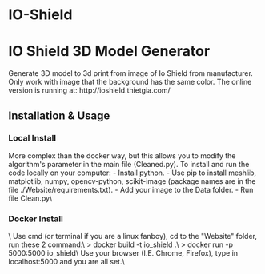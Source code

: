 # IO-Shield

<h1> IO Shield 3D Model Generator </h1>   
Generate 3D model to 3d print from image of Io Shield from manufacturer.   
Only work with image that the background has the same color.   
The online version is running at: http://ioshield.thietgia.com/   
<h2> Installation & Usage </h2>   
<h3> Local Install </h3>   
More complex than the docker way, but this allows you to modify the algorithm's parameter in the main file (Cleaned.py).   
To install and run the code locally on your computer:   
- Install python.   
- Use pip to install meshlib, matplotlib, numpy, opencv-python, scikit-image (package names are in the file ./Website/requirements.txt).   
- Add your image to the Data folder.   
- Run file Clean.py\
<h3> Docker Install </h3>\
Use cmd (or terminal if you are a linux fanboy), cd to the "Website" folder, run these 2 command:\
> docker build -t io_shield .\
> docker run -p 5000:5000 io_shield\
Use your browser (I.E. Chrome, Firefox), type in localhost:5000 and you are all set.\
